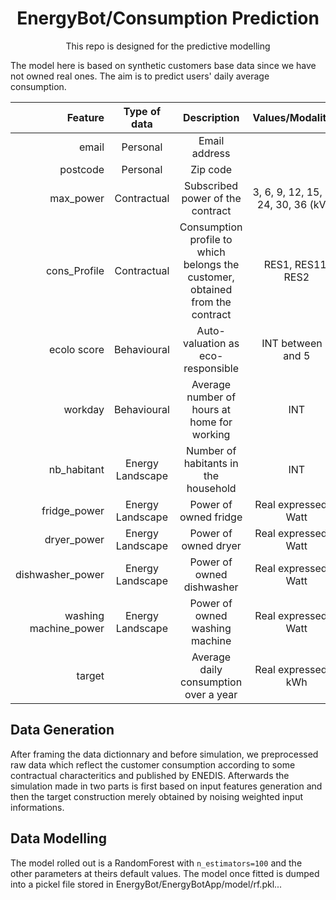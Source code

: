 <h1 align="center">
  EnergyBot/Consumption Prediction
  <br/>
</h1>


<p align="center">This repo is designed for the predictive modelling<br/> </p>

The model here is based on synthetic customers base data since we have not owned real ones. The aim is to predict users' daily average consumption.

| Feature | Type of data | Description | Values/Modalities | 
|-:|:--:|:--:|:-:|
| email | Personal | Email address |  |
| postcode | Personal | Zip code |  |
| max_power | Contractual | Subscribed power of the contract | 3, 6, 9, 12, 15, 18, 24, 30, 36 (kVA) |
| cons_Profile | Contractual | Consumption profile to which belongs the customer, obtained from the contract | RES1, RES11, RES2 |
| ecolo score | Behavioural | Auto-valuation as eco-responsible | INT between 1 and 5 |
| workday | Behavioural | Average number of hours at home for working | INT |
| nb_habitant | Energy Landscape | Number of habitants in the household | INT |
| fridge_power | Energy Landscape | Power of owned fridge | Real expressed in Watt |
| dryer_power | Energy Landscape | Power of owned dryer | Real expressed in Watt  |
| dishwasher_power | Energy Landscape | Power of owned dishwasher | Real expressed in Watt  |
| washing machine_power | Energy Landscape | Power of owned washing machine | Real expressed in Watt  |
| target |  | Average daily consumption over a year  | Real expressed in kWh |

## Data Generation
After framing the data dictionnary and before simulation, we preprocessed raw data which reflect the customer consumption according to some contractual characteritics and published by ENEDIS. Afterwards the simulation made in two parts is first based on input features  generation and then the target construction merely obtained by noising weighted input informations.

## Data Modelling
The model rolled out is a RandomForest with <code>n_estimators=100</code> and the other parameters at theirs default values. The model once fitted is dumped into a pickel file stored in EnergyBot/EnergyBotApp/model/rf.pkl...